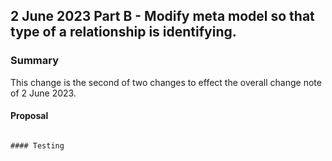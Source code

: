 

## 2 June 2023 Part B - Modify meta model so that type of a relationship is identifying. 

### Summary
This change is the second of two changes to effect the overall change note of 2 June 2023.

#### Proposal
```

#### Testing


